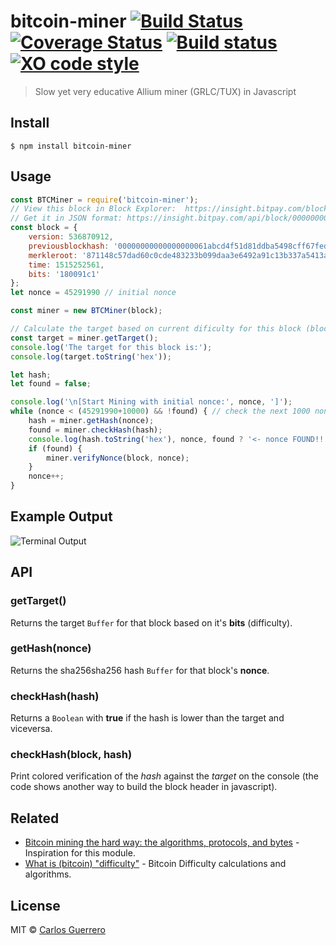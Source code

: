 # bitcoin-miner [![Build Status](https://travis-ci.org/guerrerocarlos/bitcoin-miner.svg?branch=master)](https://travis-ci.org/guerrerocarlos/bitcoin-miner) [![Coverage Status](https://coveralls.io/repos/github/guerrerocarlos/bitcoin-miner/badge.svg?branch=master)](https://coveralls.io/github/guerrerocarlos/bitcoin-miner?branch=master) [![Build status](https://ci.appveyor.com/api/projects/status/lvq1mnsbdo8l2cv4?svg=true)](https://ci.appveyor.com/project/guerrerocarlos/bitcoin-miner) [![XO code style](https://img.shields.io/badge/code_style-XO-5ed9c7.svg)](https://github.com/sindresorhus/xo)


> Slow yet very educative Allium miner (GRLC/TUX) in Javascript

## Install

```
$ npm install bitcoin-miner
```


## Usage



```js
const BTCMiner = require('bitcoin-miner');
// View this block in Block Explorer:  https://insight.bitpay.com/block/00000000000000000020cf2bdc6563fb25c424af588d5fb7223461e72715e4a9
// Get it in JSON format: https://insight.bitpay.com/api/block/00000000000000000020cf2bdc6563fb25c424af588d5fb7223461e72715e4a9
const block = {
	version: 536870912,
	previousblockhash: '00000000000000000061abcd4f51d81ddba5498cff67fed44b287de0990b7266',
	merkleroot: '871148c57dad60c0cde483233b099daa3e6492a91c13b337a5413a4c4f842978',
	time: 1515252561,
	bits: '180091c1'
};
let nonce = 45291990 // initial nonce

const miner = new BTCMiner(block);

// Calculate the target based on current dificulty for this block (block.bits)
const target = miner.getTarget();
console.log('The target for this block is:');
console.log(target.toString('hex'));

let hash;
let found = false;

console.log('\n[Start Mining with initial nonce:', nonce, ']');
while (nonce < (45291990+10000) && !found) { // check the next 1000 nonces starting from 45291990
	hash = miner.getHash(nonce);
	found = miner.checkHash(hash);
	console.log(hash.toString('hex'), nonce, found ? '<- nonce FOUND!!' : '');
	if (found) {
		miner.verifyNonce(block, nonce);
	}
	nonce++;
}

```
## Example Output

![Terminal Output](https://raw.githubusercontent.com/guerrerocarlos/bitcoin-miner/master/screenshot.png)

## API

### getTarget()

Returns the target `Buffer` for that block based on it's **bits** (difficulty).

### getHash(nonce)

Returns the sha256sha256 hash `Buffer` for that block's **nonce**.

### checkHash(hash)

Returns a `Boolean` with **true** if the hash is lower than the target and viceversa.

### checkHash(block, hash)

Print colored verification of the *hash* against the *target* on the console (the code shows another way to build the block header in javascript).


## Related

- [Bitcoin mining the hard way: the algorithms, protocols, and bytes](http://www.righto.com/2014/02/bitcoin-mining-hard-way-algorithms.html) - Inspiration for this module.
- [What is (bitcoin) "difficulty"](https://en.bitcoin.it/wiki/Difficulty#What_is_the_formula_for_difficulty) - Bitcoin Difficulty calculations and algorithms.


## License

MIT © [Carlos Guerrero](https://carlosguerrero.com)
